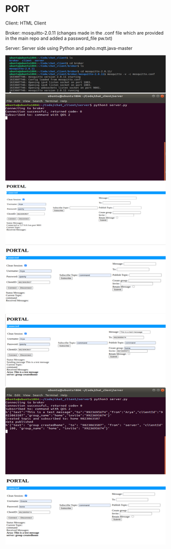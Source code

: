 # PORT

Client: HTML Client

Broker: mosquitto-2.0.11 (changes made in the .conf file which are provided in the main repo and added a password_file pw.txt)

Server: Server side using Python and paho.mqtt.java-master

![](sample/broker.png)
![](sample/server.png)
![](sample/client1.png)
![](sample/client1_sub.png)
![](sample/send_message_create_new_group.png)
![](sample/changes_in_server.png)
![](sample/client2.png)
